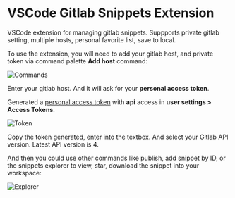 # VSCode Gitlab Snippets Extension

VSCode extension for managing gitlab snippets. Suppports private gitlab setting, multiple hosts, personal favorite list, save to local.

To use the extension, you will need to add your gitlab host, and private token via command palette **Add host** command:

![Commands](https://i.imgur.com/GIHlEDc.png)

Enter your gitlab host. And it will ask for your **personal access token**.

Generated a [personal access token](https://git.garena.com/profile/personal_access_tokens) with **api** access in **user settings >
Access Tokens**.

![Token](https://i.imgur.com/cdH7spR.png)

Copy the token generated, enter into the textbox. And select your Gitlab API version. Latest API version is 4.

And then you could use other commands like publish, add snippet by ID, or the snippets explorer to view, star, download the snippet into your workspace:

![Explorer](https://i.imgur.com/jqZCttm.png)
